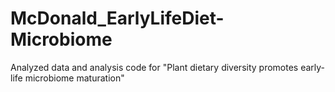 # McDonald_EarlyLifeDiet-Microbiome
Analyzed data and analysis code for "Plant dietary diversity promotes early-life microbiome maturation"
